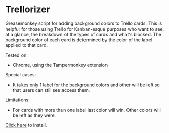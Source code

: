 # Trellorizer

Greasemonkey script for adding background colors to Trello cards. This is helpful for those using Trello for Kanban-esque purposes who want to see, at a glance, the breakdown of the types of cards and what's blocked. The background color of each card is determined by the color of the label applied to that card.

Tested on:

- Chrome, using the Tampermonkey extension

Special cases:

- It takes only 1 label for the background colors and other will be left so that users can still see access them.

Limitations:

- For cards with more than one label last color will win. Other colors will be left as they were.

[Click here](https://raw.githubusercontent.com/dholovnia/trellorizer/master/trellorizer.js) to install.
